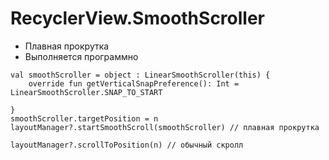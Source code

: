 <h1>RecyclerView.SmoothScroller</h1>

<ul>
	<li>Плавная прокрутка</li>
	<li>Выполняется программно</li>
</ul>

<pre><code>val smoothScroller = object : LinearSmoothScroller(this) {
    override fun getVerticalSnapPreference(): Int = LinearSmoothScroller.SNAP_TO_START

}
smoothScroller.targetPosition = n
layoutManager?.startSmoothScroll(smoothScroller) // плавная прокрутка

layoutManager?.scrollToPosition(n) // обычный скролл</code></pre>
